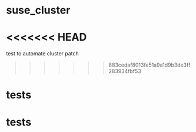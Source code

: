# suse_cluster
<<<<<<< HEAD
=======
test to automate cluster patch
>>>>>>> 883cedaf8013fe51a9a1d9b3de3ff283934fbf53
# tests
# tests
